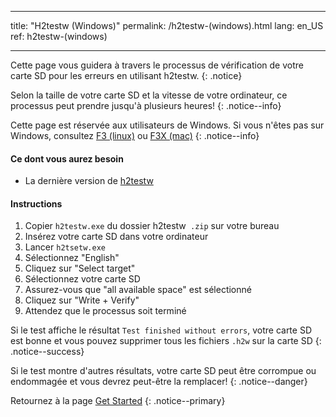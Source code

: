 * * *

title: "H2testw (Windows)" permalink: /h2testw-(windows).html lang: en_US ref: h2testw-(windows)

* * *

Cette page vous guidera à travers le processus de vérification de votre carte SD pour les erreurs en utilisant h2testw. {: .notice}

Selon la taille de votre carte SD et la vitesse de votre ordinateur, ce processus peut prendre jusqu'à plusieurs heures! {: .notice--info}

Cette page est réservée aux utilisateurs de Windows. Si vous n'êtes pas sur Windows, consultez [F3 (linux)](f3-(linux)) ou [F3X (mac)](f3x-(mac)) {: .notice--info}

#### Ce dont vous aurez besoin

* La dernière version de [h2testw](http://www.heise.de/ct/Redaktion/bo/downloads/h2testw_1.4.zip)

#### Instructions

  1. Copier `h2testw.exe` du dossier h2testw` .zip` sur votre bureau
  2. Insérez votre carte SD dans votre ordinateur
  3. Lancer `h2tsetw.exe`
  4. Sélectionnez "English"
  5. Cliquez sur "Select target"
  6. Sélectionnez votre carte SD
  7. Assurez-vous que "all available space" est sélectionné
  8. Cliquez sur "Write + Verify"
  9. Attendez que le processus soit terminé

Si le test affiche le résultat `Test finished without errors`, votre carte SD est bonne et vous pouvez supprimer tous les fichiers `.h2w` sur la carte SD {: .notice--success}

Si le test montre d'autres résultats, votre carte SD peut être corrompue ou endommagée et vous devrez peut-être la remplacer! {: .notice--danger}

Retournez à la page [Get Started](get-started) {: .notice--primary}